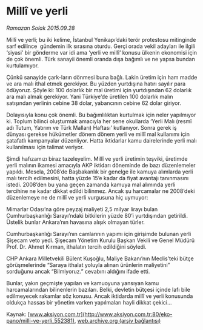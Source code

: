 # Millî ve yerli

*Ramazan Solak 2015.09.28*

<div class="pNewsDetailMainContent" itemprop="articleBody">
 <p>
  Millî ve yerli; bu iki kelime, İstanbul Yenikapı’daki terör protestosu mitinginde sarf edilince  gündemin ilk sırasına oturdu. Gerçi orada vekil adayları ile ilgili ‘siyasi’ bir gönderme var idi ama ‘yerli ve millî’ konusu ülkenin ekonomisi için de çok önemli. Türk sanayii önemli oranda dışa bağımlı ve ne yapsa bundan kurtulamıyor.
 </p>
 <p>
  Çünkü sanayide çark-ların dönmesi buna bağlı. Lakin üretim için ham madde ve ara malı ithal etmek gerekiyor. Bu yüzden yurtdışına hatırı sayılır para ödüyoruz. Şöyle ki: 100 dolarlık bir mal üretimi için yurtdışından 62 dolarlık ara malı almak gerekiyor. Yani Türkiye’de üretilen 100 dolarlık malın satışından yerlinin cebine 38 dolar, yabancının cebine 62 dolar giriyor.
 </p>
 <p>
  Dolayısıyla konu çok önemli. Bu bağımlılıktan kurtulmak için neler yapılmıyor ki. Toplum bilinci oluşturmak amacıyla her sene okullarda ‘Yerli Malı (resmî adı Tutum, Yatırım ve Türk Malları) Haftası’ kutlanıyor. Sonra gerek iş dünyası gerekse hükümetler dönem dönem yerli ve millî mal kullanımı için şatafatlı kampanyalar düzenliyor. Hatta iktidarlar kamu dairelerinde yerli malı kullanılması için talimat veriyor.
 </p>
 <p>
  Şimdi hafızamızı biraz tazeleyelim. Millî ve yerli üretimin teşviki, üretimde yerli malının ikamesi amacıyla AKP iktidarı döneminde de bazı düzenlemeler yapıldı. Mesela, 2008’de Başbakanlık bir genelge ile kamuya alımlarda yerli malı tercih edilmesini, hatta yüzde 15’e kadar da fiyat avantajı tanınmasını istedi. 2008’den bu yana geçen zamanda kamuya mal alımında yerli tercihine ne kadar dikkat edildi bilinmez. Ancak şu harcamalar ne 2008’deki düzenlemeye ne de millî ve yerli vurgusuna hiç uymuyor:
 </p>
 <p>
  Mimarlar Odası’na göre peyzaj maliyeti 2,5 milyar lirayı bulan Cumhurbaşkanlığı Sarayı’ndaki bitkilerin yüzde 80’i yurtdışından getirildi. Üstelik bunlar Ankara’nın havasına alışık olmayan türler.
 </p>
 <p>
  Cumhurbaşkanlığı Sarayı’nın camlarının yapımı için girişimde bulunan yerli Şişecam veto yedi. Şişecam Yönetim Kurulu Başkan Vekili ve Genel Müdürü Prof. Dr. Ahmet Kırman, ithalatın tercih edildiğini söyledi.
 </p>
 <p>
  CHP Ankara Milletvekili Bülent Kuşoğlu, Maliye Bakanı’nın Meclis’teki bütçe görüşmelerinde “Saraya ithalat yoluyla alınan ürünlerin maliyetini” sorduğunu ancak “Bilmiyoruz.” cevabını aldığını ifade etti.
 </p>
 <p>
  Bunlar, yakın geçmişte yapılan ve kamuoyuna yansıyan kamu harcamalarından bilinenlerin bazıları. Belki, devletin bütçesi içinde lafı bile edilmeyecek rakamlar söz konusu. Ancak iktidarda millî ve yerli konusunda oldukça hassas bir yönetim varken yapılmaları hayli dikkat çekici...
 </p>
</div>


Kaynak: [www.aksiyon.com.tr](http://www.aksiyon.com.tr:80/eko-pano/milli-ve-yerli_552381), [web.archive.org (arşiv bağlantısı)](http://web.archive.org/web/20151011124500/http://www.aksiyon.com.tr:80/eko-pano/milli-ve-yerli_552381)
